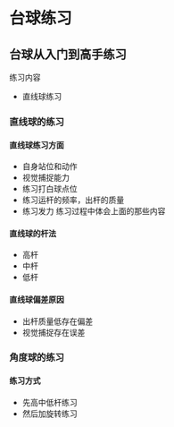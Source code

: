 # 台球练习


## 台球从入门到高手练习

练习内容
* 直线球练习


### 直线球的练习
#### 直线球练习方面
* 自身站位和动作
* 视觉捕捉能力
* 练习打白球点位
* 练习运杆的频率，出杆的质量
* 练习发力
练习过程中体会上面的那些内容

#### 直线球的杆法
* 高杆
* 中杆
* 低杆

#### 直线球偏差原因
* 出杆质量低存在偏差
* 视觉捕捉存在误差


### 角度球的练习

#### 练习方式
* 先高中低杆练习
* 然后加旋转练习





